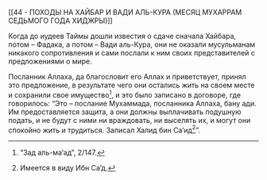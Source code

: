[[44 - ПОХОДЫ НА ХАЙБАР И ВАДИ АЛЬ-КУРА (МЕСЯЦ МУХАРРАМ СЕДЬМОГО ГОДА ХИДЖРЫ)]]

Когда до иудеев Таймы дошли известия о сдаче сначала Хайбара, потом – Фадака, а потом – Вади аль-Кура, они не оказали мусульманам никакого сопротивления и сами послали к ним своих представителей с предложениями о мире.

Посланник Аллаха, да благословит его Аллах и приветствует, принял это предложение, в результате чего они остались жить на своем месте и сохранили свое имущество[^1], и это было записано в договоре, где говорилось: “Это – послание Мухаммада, посланника Аллаха, бану ади. Им предоставляется защита, а они должны выплачивать подушную подать, и не будут с ними ни враждовать, ни выселять их, и могут они спокойно жить и трудиться. Записал Халид бин Са‘ид[^2]”.

[^1]: “Зад аль-ма‘ад”, 2/147.

[^2]: Имеется в виду Ибн Са‘д.

